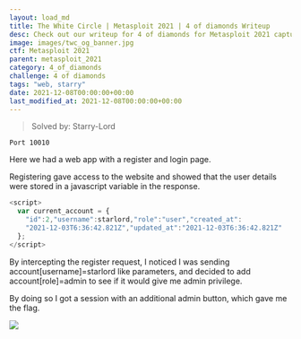 ```yaml
---
layout: load_md
title: The White Circle | Metasploit 2021 | 4 of diamonds Writeup
desc: Check out our writeup for 4 of diamonds for Metasploit 2021 capture the flag competition.
image: images/twc_og_banner.jpg
ctf: Metasploit 2021
parent: metasploit_2021
category: 4_of_diamonds
challenge: 4 of diamonds
tags: "web, starry"
date: 2021-12-08T00:00:00+00:00
last_modified_at: 2021-12-08T00:00:00+00:00
---
```



> Solved by: Starry-Lord

```
Port 10010
```

Here we had a web app with a register and login page.

Registering gave access to the website and showed that the user details were stored in a javascript variable in the response.

```javascript
<script>
  var current_account = {
    "id":2,"username":starlord,"role":"user","created_at":
    "2021-12-03T6:36:42.821Z","updated_at":"2021-12-03T6:36:42.821Z"
  };
</script>
```

By intercepting the register request, I noticed I was sending account[username]=starlord like parameters, and decided to add account[role]=admin to see if it would give me admin privilege.

By doing so I got a session with an additional admin button, which gave me the flag.

![](https://i.imgur.com/dwZKwNy.png)